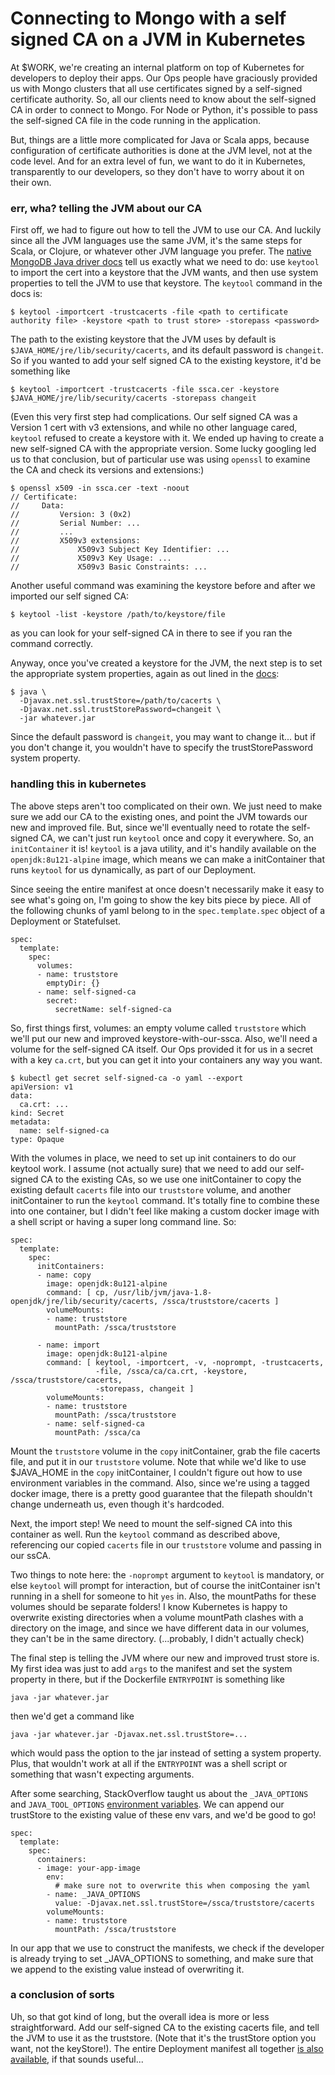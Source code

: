 # Connecting to Mongo with a self signed CA on a JVM in Kubernetes

At $WORK, we're creating an internal platform on top of Kubernetes for
developers to deploy their apps. Our Ops people have graciously
provided us with Mongo clusters that all use certificates signed by a
self-signed certificate authority. So, all our clients need to know
about the self-signed CA in order to connect to Mongo. For Node or
Python, it's possible to pass the self-signed CA file in the code
running in the application.

But, things are a little more complicated for Java or Scala apps,
because configuration of certificate authorities is done at the JVM
level, not at the code level. And for an extra level of fun, we want
to do it in Kubernetes, transparently to our developers, so they don't
have to worry about it on their own.

### err, wha? telling the JVM about our CA

First off, we had to figure out how to tell the JVM to use our CA. And
luckily since all the JVM languages use the same JVM, it's the same
steps for Scala, or Clojure, or whatever other JVM language you
prefer. The [native MongoDB Java driver docs][docs] tell us exactly
what we need to do: use `keytool` to import the cert into a keystore
that the JVM wants, and then use system properties to tell the JVM to
use that keystore. The `keytool` command in the docs is:

```
$ keytool -importcert -trustcacerts -file <path to certificate authority file> -keystore <path to trust store> -storepass <password>
```

The path to the existing keystore that the JVM uses by default is
`$JAVA_HOME/jre/lib/security/cacerts`, and its default password is
`changeit`. So if you wanted to add your self signed CA to the
existing keystore, it'd be something like

```
$ keytool -importcert -trustcacerts -file ssca.cer -keystore $JAVA_HOME/jre/lib/security/cacerts -storepass changeit
```

(Even this very first step had complications. Our self signed CA was a
Version 1 cert with v3 extensions, and while no other language cared,
`keytool` refused to create a keystore with it. We ended up having to
create a new self-signed CA with the appropriate version. Some lucky
googling led us to that conclusion, but of particular use was using
`openssl` to examine the CA and check its versions and extensions:)

```
$ openssl x509 -in ssca.cer -text -noout
// Certificate:
//     Data:
//         Version: 3 (0x2)
//         Serial Number: ...
//         ...
//         X509v3 extensions:
//             X509v3 Subject Key Identifier: ...
//             X509v3 Key Usage: ...
//             X509v3 Basic Constraints: ...
```

Another useful command was examining the keystore before and after we
imported our self signed CA:

```
$ keytool -list -keystore /path/to/keystore/file
```

as you can look for your self-signed CA in there to see if you ran the
command correctly.

Anyway, once you've created a keystore for the JVM, the next step is
to set the appropriate system properties, again as out lined in the [docs][]:

```
$ java \
  -Djavax.net.ssl.trustStore=/path/to/cacerts \
  -Djavax.net.ssl.trustStorePassword=changeit \
  -jar whatever.jar
```

Since the default password is `changeit`, you may want to change
it... but if you don't change it, you wouldn't have to specify the
trustStorePassword system property.

### handling this in kubernetes

The above steps aren't too complicated on their own. We just need to
make sure we add our CA to the existing ones, and point the JVM
towards our new and improved file. But, since we'll eventually need to
rotate the self-signed CA, we can't just run `keytool` once and copy
it everywhere. So, an `initContainer` it is! `keytool` is a java
utility, and it's handily available on the `openjdk:8u121-alpine`
image, which means we can make a initContainer that runs `keytool` for
us dynamically, as part of our Deployment.

Since seeing the entire manifest at once doesn't necessarily make it
easy to see what's going on, I'm going to show the key bits piece by
piece. All of the following chunks of yaml belong to in the
`spec.template.spec` object of a Deployment or Statefulset.

```
spec:
  template:
    spec:
      volumes:
      - name: truststore
        emptyDir: {}
      - name: self-signed-ca
        secret:
          secretName: self-signed-ca
```

So, first things first, volumes: an empty volume called `truststore`
which we'll put our new and improved keystore-with-our-ssca. Also,
we'll need a volume for the self-signed CA itself. Our Ops provided it
for us in a secret with a key `ca.crt`, but you can get it into your
containers any way you want.

```
$ kubectl get secret self-signed-ca -o yaml --export
apiVersion: v1
data:
  ca.crt: ...
kind: Secret
metadata:
  name: self-signed-ca
type: Opaque
```

With the volumes in place, we need to set up init containers to do our
keytool work. I assume (not actually sure) that we need to add our
self-signed CA to the existing CAs, so we use one initContainer to
copy the existing default `cacerts` file into our `truststore` volume,
and another initContainer to run the `keytool` command. It's totally
fine to combine these into one container, but I didn't feel like
making a custom docker image with a shell script or having a super
long command line. So:

```
spec:
  template:
    spec:
      initContainers:
      - name: copy
        image: openjdk:8u121-alpine
        command: [ cp, /usr/lib/jvm/java-1.8-openjdk/jre/lib/security/cacerts, /ssca/truststore/cacerts ]
        volumeMounts:
        - name: truststore
          mountPath: /ssca/truststore

      - name: import
        image: openjdk:8u121-alpine
        command: [ keytool, -importcert, -v, -noprompt, -trustcacerts,
                   -file, /ssca/ca/ca.crt, -keystore, /ssca/truststore/cacerts,
                   -storepass, changeit ]
        volumeMounts:
        - name: truststore
          mountPath: /ssca/truststore
        - name: self-signed-ca
          mountPath: /ssca/ca
```

Mount the `truststore` volume in the `copy` initContainer, grab the
file cacerts file, and put it in our `truststore` volume. Note that
while we'd like to use $JAVA_HOME in the `copy` initContainer, I
couldn't figure out how to use environment variables in the
command. Also, since we're using a tagged docker image, there is a
pretty good guarantee that the filepath shouldn't change underneath
us, even though it's hardcoded.

Next, the import step! We need to mount the self-signed CA into this
container as well. Run the `keytool` command as described above,
referencing our copied `cacerts` file in our `truststore` volume and
passing in our ssCA.

Two things to note here: the `-noprompt` argument to `keytool` is
mandatory, or else `keytool` will prompt for interaction, but of
course the initContainer isn't running in a shell for someone to hit
`yes` in. Also, the mountPaths for these volumes should be separate
folders! I know Kubernetes is happy to overwrite existing directories
when a volume mountPath clashes with a directory on the image, and
since we have different data in our volumes, they can't be in the same
directory. (...probably, I didn't actually check)

The final step is telling the JVM where our new and improved trust
store is. My first idea was just to add `args` to the manifest and set
the system property in there, but if the Dockerfile `ENTRYPOINT` is
something like

```
java -jar whatever.jar
```

then we'd get a command like

```
java -jar whatever.jar -Djavax.net.ssl.trustStore=...
```

which would pass the option to the jar instead of setting a system
property. Plus, that wouldn't work at all if the `ENTRYPOINT` was a
shell script or something that wasn't expecting arguments.

After some searching, StackOverflow taught us about the `_JAVA_OPTIONS`
and `JAVA_TOOL_OPTIONS` [environment variables][javaOpts]. We can
append our trustStore to the existing value of these env vars, and
we'd be good to go!

```
spec:
  template:
    spec:
      containers:
      - image: your-app-image
        env:
          # make sure not to overwrite this when composing the yaml
        - name: _JAVA_OPTIONS
          value: -Djavax.net.ssl.trustStore=/ssca/truststore/cacerts
        volumeMounts:
        - name: truststore
          mountPath: /ssca/truststore

```

In our app that we use to construct the manifests, we check if the
developer is already trying to set _JAVA_OPTIONS to something, and make
sure that we append to the existing value instead of overwriting it.

### a conclusion of sorts

Uh, so that got kind of long, but the overall idea is more or less
straightforward. Add our self-signed CA to the existing cacerts file,
and tell the JVM to use it as the truststore. (Note that it's the
trustStore option you want, not the keyStore!). The entire Deployment
manifest all together [is also available][manifest], if that sounds
useful...

[docs]: http://mongodb.github.io/mongo-java-driver/3.6/driver/tutorials/ssl/#jvm-system-properties-for-tls-ssl
[manifest]: https://github.com/gempesaw/writing/blob/master/published/kubernetes-mongo-ssca-jvm.yaml
[javaOpts]: https://stackoverflow.com/questions/28327620/difference-between-java-options-java-tool-options-and-java-opts
